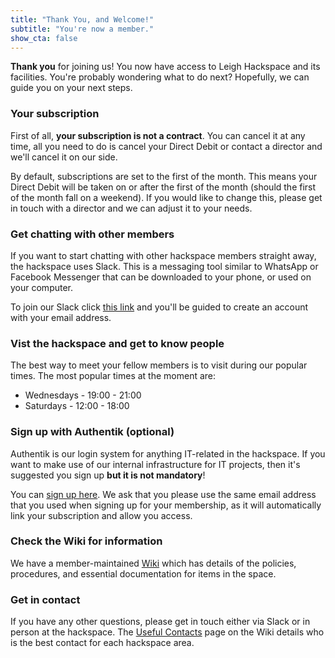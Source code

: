 ```yaml
---
title: "Thank You, and Welcome!"
subtitle: "You're now a member."
show_cta: false
---
```


**Thank you** for joining us! You now have access to Leigh Hackspace and its facilities. You're probably wondering what to do next? Hopefully, we can guide you on your next steps.

### Your subscription

First of all, __your subscription is not a contract__. You can cancel it at any time, all you need to do is cancel your Direct Debit or contact a director and we'll cancel it on our side.

By default, subscriptions are set to the first of the month. This means your Direct Debit will be taken on or after the first of the month (should the first of the month fall on a weekend). If you would like to change this, please get in touch with a director and we can adjust it to your needs.

### Get chatting with other members

If you want to start chatting with other hackspace members straight away, the hackspace uses Slack. This is a messaging tool similar to WhatsApp or Facebook Messenger that can be downloaded to your phone, or used on your computer. 

To join our Slack click [this link](https://join.slack.com/t/leighhack/shared_invite/enQtNDYzMjEyMDMxNDExLTE1MWY5N2IwMzdhMzQ0ZWFiNDkyNzJmMGM1ZmFkODcwMGM5ODFmYmI4MjhmM2JiMWEyY2E3NTRjMTQzMzljZWU) and you'll be guided to create an account with your email address.

### Vist the hackspace and get to know people

The best way to meet your fellow members is to visit during our popular times. The most popular times at the moment are:

* Wednesdays - 19:00 - 21:00
* Saturdays - 12:00 - 18:00

### Sign up with Authentik (optional)

Authentik is our login system for anything IT-related in the hackspace. If you want to make use of our internal infrastructure for IT projects, then it's suggested you sign up **but it is not mandatory**!

You can [sign up here](https://id.leighhack.org/if/flow/hackspace-new-user-enrollment/). We ask that you please use the same email address that you used when signing up for your membership, as it will automatically link your subscription and allow you access.

### Check the Wiki for information

We have a member-maintained [Wiki](https://wiki.leighhack.org) which has details of the policies, procedures, and essential documentation for items in the space.

### Get in contact

If you have any other questions, please get in touch either via Slack or in person at the hackspace. The [Useful Contacts](https://wiki.leighhack.org/membership/useful_contacts/) page on the Wiki details who is the best contact for each hackspace area.